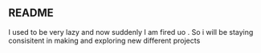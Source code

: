 ## README 

I used to be very lazy and now suddenly I am fired uo . So i will be staying consisitent in making and exploring new different projects 

